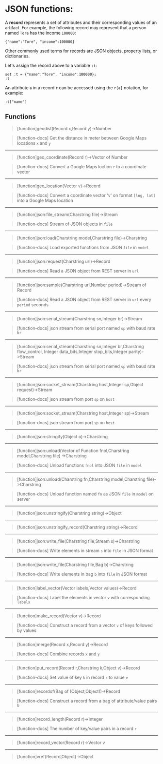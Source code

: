# JSON functions:
A **record** represents a set of attributes and their corresponding
values of an artifact. For example, the following record may represent
that a person named `Tore` has the income `100000`:

```
{"name":"Tore", "income":100000}
```

Other commonly used terms for records are JSON objects, property
lists, or dictionaries.

Let's assign the record above to a variable `:t`:

```LIVE
set :t = {"name":"Tore", "income":100000};
:t
```

An attribute `a` in a record `r` can be accessed using the `r[a]`
notation, for example:

```LIVE
:t["name"]
```

## Functions

> [function]geodist(Record x,Record y)->Number

> [function-docs]
> Get the distance in meter between Google Maps locations `x` and `y` 



___

> [function]geo_coordinate(Record r)->Vector of Number

> [function-docs]
> Convert a Google Maps loction `r` to a coordinate vector 



___

> [function]geo_location(Vector v)->Record

> [function-docs]
> Convert a coordinate vector 'v' on format `[lng, lat]` into a Google Maps 
>      location 



___

> [function]json:file_stream(Charstring file)->Stream

> [function-docs]
> Stream of JSON objects in `file` 



___

> [function]json:load(Charstring model,Charstring file)->Charstring

> [function-docs]
> Load exported functions from JSON `file` in `model` 



___

> [function]json:request(Charstring url)->Record

> [function-docs]
> Read a JSON object from REST server in `url` 



___

> [function]json:sample(Charstring url,Number period)->Stream of Record

> [function-docs]
> Read a JSON object from REST server in `url` every `period` seconds 



___

> [function]json:serial_stream(Charstring sn,Integer br)->Stream

> [function-docs]
> json stream from serial port named `sp` with baud rate `br` 



___

> [function]json:serial_stream(Charstring sn,Integer br,Charstring flow_control,
                  Integer data_bits,Integer stop_bits,Integer parity)->Stream

> [function-docs]
> json stream from serial port named `sp` with baud rate `br` 



___

> [function]json:socket_stream(Charstring host,Integer sp,Object request)->Stream

> [function-docs]
> json stream from port `sp` on `host` 



___

> [function]json:socket_stream(Charstring host,Integer sp)->Stream

> [function-docs]
> json stream from port `sp` on `host` 



___

> [function]json:stringify(Object o)->Charstring



___

> [function]json:unload(Vector of Function fnol,Charstring model,Charstring file)
           ->Charstring

> [function-docs]
> Unload functions `fnol` into JSON `file` in `model` 



___

> [function]json:unload(Charstring fn,Charstring model,Charstring file)->Charstring

> [function-docs]
> Unload function named `fn` as JSON `file` in `model` on server 



___

> [function]json:unstringify(Charstring string)->Object



___

> [function]json:unstringify_record(Charstring string)->Record



___

> [function]json:write_file(Charstring file,Stream s)->Charstring

> [function-docs]
> Write elements in stream `s` into `file` in JSON format 



___

> [function]json:write_file(Charstring file,Bag b)->Charstring

> [function-docs]
> Write elements in bag `b` into `file` in JSON format 



___

> [function]label_vector(Vector labels,Vector values)->Record

> [function-docs]
> Label the elements in vector `v` with corresponding `labels` 



___

> [function]make_record(Vector v)->Record

> [function-docs]
> Construct a record from a vector `v` of keys followed by values 



___

> [function]merge(Record x,Record y)->Record

> [function-docs]
> Combine records `x` and `y` 



___

> [function]put_record(Record r,Charstring k,Object v)->Record

> [function-docs]
> Set value of key `k` in record `r` to value `v` 



___

> [function]recordof(Bag of (Object,Object))->Record

> [function-docs]
> Construct a record from a bag of attribute/value pairs `b` 



___

> [function]record_length(Record r)->Integer

> [function-docs]
> The number of key/value pairs in a record `r` 



___

> [function]record_vector(Record r)->Vector v



___

> [function]vref(Record,Object)->Object


